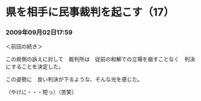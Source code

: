 # 県を相手に民事裁判を起こす（17）
### 2009年09月02日17:59

＜前回の続き＞

この県側の訴えに対して　裁判所は　従前の和解での立場を崩すことなく　判決にすることを決定した。

この姿勢に　良い判決が下るような、そんな光を感じた。


（やけに・・・短っ）（苦笑）